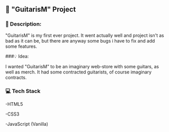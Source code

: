 ## 🎸 "GuitarisM" Project

### 📜 Description:

"GuitarisM" is my first ever project. It went actually well and project isn't as bad as it can be, but there are anyway some bugs i have to fix and add some features.

###💡 Idea:

I wanted "GuitarisM" to be an imaginary web-store with some guitars, as well as merch. It had some contracted guitarists, of course imaginary contracts.

### 💻 Tech Stack

-HTML5

-CSS3

-JavaScript (Vanilla)
